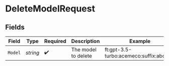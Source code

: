# DeleteModelRequest


## Fields

| Field                                  | Type                                   | Required                               | Description                            | Example                                |
| -------------------------------------- | -------------------------------------- | -------------------------------------- | -------------------------------------- | -------------------------------------- |
| `Model`                                | *string*                               | :heavy_check_mark:                     | The model to delete                    | ft:gpt-3.5-turbo:acemeco:suffix:abc123 |